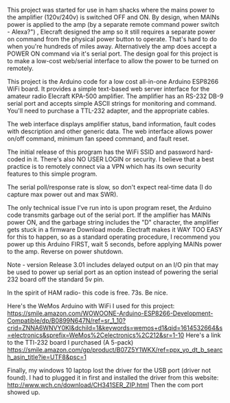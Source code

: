 This project was started for use in ham shacks where the mains power to the amplifier (120v/240v) is switched OFF and ON. By design, when MAINs power is applied to the amp (by a separate remote command power switch - Alexa?") , Elecraft designed the amp so it still requires a separate power on command from the physical power button to operate. That's hard to do when you're hundreds of miles away. Alternatively the amp does accept a POWER ON command via it's serial port. The design goal for this project is to make a low-cost web/serial interface to allow the power to be turned on remotely.

This project is the Arduino code for a low cost all-in-one Arduino ESP8266 WiFi board. It provides a simple text-based web server interface for the amateur radio Elecraft KPA-500 amplifier. The amplifier has an RS-232 DB-9 serial port and accepts simple ASCII strings for monitoring and command. You'll need to purchase a TTL-232 adapter, and the appropriate cables.

The web interface displays amplifier status, band information, fault codes with description and other generic data. The web interface allows power on/off command, minimum fan speed command, and fault reset.

The initial release of this program has the WiFi SSID and password hard-coded in it. There's also NO USER LOGIN or security. I believe that a best practice is to remotely connect via a VPN which has its own security features to this simple program.

The serial poll/response rate is slow, so don't expect real-time data (I do capture max power out and max SWR).

The only technical issue I've run into is upon program reset, the Arduino code transmits garbage out of the serial port. If the amplifier has MAINs power ON, and the garbage string includes the "D" character, the amplifier gets stuck in a firmware Download mode. Electraft makes it WAY TOO EASY for this to happen, so as a standard operating procedure, I recommend you power up this Arduino FIRST, wait 5 seconds, before applying MAINs power to the amp. Reverse on power shutdown.

Note - version Release 3.01 includes delayed output on an I/O pin that may be used to power up serial port as an option instead of powering the serial 232 board off the standard 5v pin.

In the spirit of HAM radio- this code is free. 73s. Be nice.

Here's the WeMos Arduino with WiFi I used for this project:
https://smile.amazon.com/WOWOONE-Arduino-ESP8266-Development-Compatible/dp/B0899N647N/ref=sr_1_10?crid=ZNNA6WNVY0KI&dchild=1&keywords=wemos+d1&qid=1614532664&s=electronics&sprefix=WeMos%2Celectronics%2C212&sr=1-10
Here's a link to the TTl-232 board I purchased (A 5-pack) 
https://smile.amazon.com/gp/product/B07Z5Y1WKX/ref=ppx_yo_dt_b_search_asin_title?ie=UTF8&psc=1


Finally, my windows 10 laptop lost the driver for the USB port (driver not found). I had to plugged it in first and installed the driver from this website:
http://www.wch.cn/download/CH341SER_ZIP.html
Then the com port showed up.



